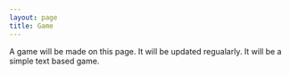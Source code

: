 ```yaml
---
layout: page
title: Game
---
```


A game will be made on this page. It will be updated regualarly. It will be a simple text based game.

<html>
  <body> 
    <canvas class="myCanvas" width="400" height="300">
    </canvas>
  </body>
</html>  
